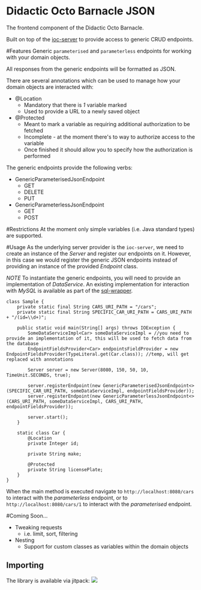 # Didactic Octo Barnacle JSON

The frontend component of the Didactic Octo Barnacle.

Built on top of the [ioc-server](https://github.com/asutalo/ioc-server) to provide access to generic CRUD endpoints.

#Features
Generic `parameterised` and `parameterless` endpoints for working with your domain objects.

All responses from the generic endpoints will be formatted as JSON.

There are several annotations which can be used to manage how your domain objects are interacted with:

* @Location
  * Mandatory that there is *1* variable marked
  * Used to provide a URL to a newly saved object
* @Protected
  * Meant to mark a variable as requiring additional authorization to be fetched 
  * Incomplete - at the moment there's to way to authorize access to the variable
  * Once finished it should allow you to specify how the authorization is performed

The generic endpoints provide the following verbs:

* GenericParameterisedJsonEndpoint
  * GET
  * DELETE
  * PUT
* GenericParameterlessJsonEndpoint
  * GET
  * POST

#Restrictions
At the moment only simple variables (i.e. Java standard types) are supported.

#Usage
As the underlying server provider is the `ioc-server`, we need to create an instance of the _Server_ and
register our endpoints on it. However, in this case we would register the generic JSON endpoints instead 
of providing an instance of the provided _Endpoint_ class.

*NOTE* To instantiate the generic endpoints, you will need to provide an implementation of *DataService*. 
An existing implementation for interaction with _MySQL_ is available as part of the [sql-wrapper](https://github.com/asutalo/sql-wrapper).

````
class Sample {
    private static final String CARS_URI_PATH = "/cars";
    private static final String SPECIFIC_CAR_URI_PATH = CARS_URI_PATH + "/(id=\\d+)";
    
    public static void main(String[] args) throws IOException {
        SomeDataServiceImpl<Car> someDataServiceImpl = //you need to provide an implementation of it, this will be used to fetch data from the database
        EndpointFieldsProvider<Car> endpointsFieldProvider = new EndpointFieldsProvider(TypeLiteral.get(Car.class)); //temp, will get replaced with annotations
        
        Server server = new Server(8080, 150, 50, 10, TimeUnit.SECONDS, true);
    
        server.registerEndpoint(new GenericParameterisedJsonEndpoint<>(SPECIFIC_CAR_URI_PATH, someDataServiceImpl, endpointFieldsProvider));
        server.registerEndpoint(new GenericParameterlessJsonEndpoint<>(CARS_URI_PATH, someDataServiceImpl, CARS_URI_PATH, endpointFieldsProvider));
        
        server.start();
    }

    static class Car {
        @Location
        private Integer id;
        
        private String make;
        
        @Protected
        private String licensePlate;
    }
}
````

When the main method is executed navigate to `http://localhost:8080/cars` to interact with the *parameterless* endpoint,
or to `http://localhost:8080/cars/1` to interact with the *parameterised* endpoint.

#Coming Soon...
* Tweaking requests
  * i.e. limit, sort, filtering
* Nesting
  * Support for custom classes as variables within the domain objects

## Importing

The library is available via jitpack:
[![](https://jitpack.io/v/asutalo/didactic-octo-barnacle-json.svg)](https://jitpack.io/#asutalo/didactic-octo-barnacle-json)